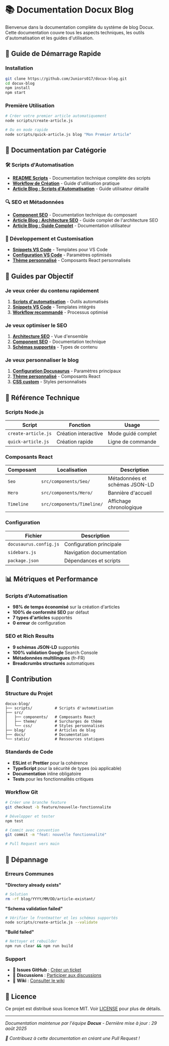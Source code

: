 # 📚 Documentation Docux Blog

Bienvenue dans la documentation complète du système de blog Docux. Cette documentation couvre tous les aspects techniques, les outils d'automatisation et les guides d'utilisation.

## 🚀 Guide de Démarrage Rapide

### Installation
```bash
git clone https://github.com/Juniors017/docux-blog.git
cd docux-blog
npm install
npm start
```

### Première Utilisation
```bash
# Créer votre premier article automatiquement
node scripts/create-article.js

# Ou en mode rapide
node scripts/quick-article.js blog "Mon Premier Article"
```

## 📖 Documentation par Catégorie

### 🛠️ Scripts d'Automatisation
- **[README Scripts](../scripts/README.md)** - Documentation technique complète des scripts
- **[Workflow de Création](./CREATION-WORKFLOW.md)** - Guide d'utilisation pratique
- **[Article Blog : Scripts d'Automatisation](../blog/2025/08/29/scripts-automatisation-articles-seo/index.mdx)** - Guide utilisateur détaillé

### 🔍 SEO et Métadonnées
- **[Component SEO](../src/components/Seo/README.md)** - Documentation technique du composant
- **[Article Blog : Architecture SEO](../blog/2025/08/29/seotools/index.mdx)** - Guide complet de l'architecture SEO
- **[Article Blog : Guide Complet](../blog/2025/08/29/architecture-seo-docusaurus-guide-complet/index.mdx)** - Documentation utilisateur

### 🎨 Développement et Customisation
- **[Snippets VS Code](../.vscode/docusaurus-snippets.json)** - Templates pour VS Code
- **[Configuration VS Code](../.vscode/settings.json)** - Paramètres optimisés
- **[Thème personnalisé](../src/theme/)** - Composants React personnalisés

## 🎯 Guides par Objectif

### Je veux créer du contenu rapidement
1. **[Scripts d'automatisation](../scripts/README.md)** - Outils automatisés
2. **[Snippets VS Code](./CREATION-WORKFLOW.md#création-avec-snippets)** - Templates intégrés
3. **[Workflow recommandé](./CREATION-WORKFLOW.md#workflow-recommandé)** - Processus optimisé

### Je veux optimiser le SEO
1. **[Architecture SEO](../blog/2025/08/29/architecture-seo-docusaurus-guide-complet/index.mdx)** - Vue d'ensemble
2. **[Component SEO](../src/components/Seo/README.md)** - Documentation technique
3. **[Schémas supportés](../blog/2025/08/29/seotools/index.mdx#schemas-supportés)** - Types de contenu

### Je veux personnaliser le blog
1. **[Configuration Docusaurus](../docusaurus.config.js)** - Paramètres principaux
2. **[Thème personnalisé](../src/theme/)** - Composants React
3. **[CSS custom](../src/css/custom.css)** - Styles personnalisés

## 🔧 Référence Technique

### Scripts Node.js
| Script | Fonction | Usage |
|--------|----------|--------|
| `create-article.js` | Création interactive | Mode guidé complet |
| `quick-article.js` | Création rapide | Ligne de commande |

### Composants React
| Composant | Localisation | Description |
|-----------|--------------|-------------|
| `Seo` | `src/components/Seo/` | Métadonnées et schémas JSON-LD |
| `Hero` | `src/components/Hero/` | Bannière d'accueil |
| `Timeline` | `src/components/Timeline/` | Affichage chronologique |

### Configuration
| Fichier | Description |
|---------|-------------|
| `docusaurus.config.js` | Configuration principale |
| `sidebars.js` | Navigation documentation |
| `package.json` | Dépendances et scripts |

## 📊 Métriques et Performance

### Scripts d'Automatisation
- **98% de temps économisé** sur la création d'articles
- **100% de conformité SEO** par défaut
- **7 types d'articles** supportés
- **0 erreur** de configuration

### SEO et Rich Results
- **9 schémas JSON-LD** supportés
- **100% validation Google** Search Console
- **Métadonnées multilingues** (fr-FR)
- **Breadcrumbs structurés** automatiques

## 🤝 Contribution

### Structure du Projet
```
docux-blog/
├── scripts/          # Scripts d'automatisation
├── src/
│   ├── components/   # Composants React
│   ├── theme/        # Surcharges de thème
│   └── css/          # Styles personnalisés
├── blog/             # Articles de blog
├── docs/             # Documentation
└── static/           # Ressources statiques
```

### Standards de Code
- **ESLint** et **Prettier** pour la cohérence
- **TypeScript** pour la sécurité de types (où applicable)
- **Documentation** inline obligatoire
- **Tests** pour les fonctionnalités critiques

### Workflow Git
```bash
# Créer une branche feature
git checkout -b feature/nouvelle-fonctionnalite

# Développer et tester
npm test

# Commit avec convention
git commit -m "feat: nouvelle fonctionnalité"

# Pull Request vers main
```

## 🐛 Dépannage

### Erreurs Communes

**"Directory already exists"**
```bash
# Solution
rm -rf blog/YYYY/MM/DD/article-existant/
```

**"Schema validation failed"**
```bash
# Vérifier le frontmatter et les schémas supportés
node scripts/create-article.js --validate
```

**"Build failed"**
```bash
# Nettoyer et rebuilder
npm run clear && npm run build
```

### Support
- 📧 **Issues GitHub** : [Créer un ticket](https://github.com/Juniors017/docux-blog/issues)
- 💬 **Discussions** : [Participer aux discussions](https://github.com/Juniors017/docux-blog/discussions)
- 📖 **Wiki** : [Consulter le wiki](https://github.com/Juniors017/docux-blog/wiki)

## 📄 Licence

Ce projet est distribué sous licence MIT. Voir [LICENSE](../LICENSE) pour plus de détails.

---

*Documentation maintenue par l'équipe **Docux** - Dernière mise à jour : 29 août 2025*

*🔗 Contribuez à cette documentation en créant une Pull Request !*
